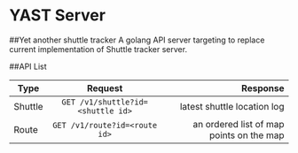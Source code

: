 # YAST Server
##Yet another shuttle tracker
A golang API server targeting to replace current implementation of Shuttle tracker server.

##API List

| Type        | Request           | Response |
| ------------- |:-------------:| -----:|
| Shuttle | `GET /v1/shuttle?id=<shuttle id>` | latest shuttle location log |
| Route | `GET /v1/route?id=<route id>`      | an ordered list of map points on the map 